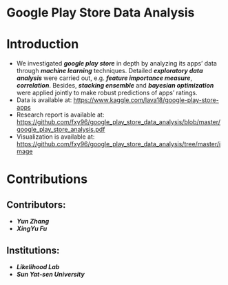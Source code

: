 # Google Play Store Data Analysis

Introduction
====
- We investigated ***google play store*** in depth by analyzing its apps’ data through ***machine learning*** techniques. Detailed ***exploratory data analysis*** were carried out, e.g. ***feature importance measure***, ***correlation***. Besides, ***stacking ensemble*** and ***bayesian optimization*** were applied jointly to make robust predictions of apps’ ratings.
- Data is available at: https://www.kaggle.com/lava18/google-play-store-apps
- Research report is available at: https://github.com/fxy96/google_play_store_data_analysis/blob/master/google_play_store_analysis.pdf
- Visualization is available at: https://github.com/fxy96/google_play_store_data_analysis/tree/master/image

Contributions
====
Contributors:
------- 
- ***Yun Zhang***
- ***XingYu Fu***

Institutions: 
------- 
- ***Likelihood Lab***
- ***Sun Yat-sen University***

